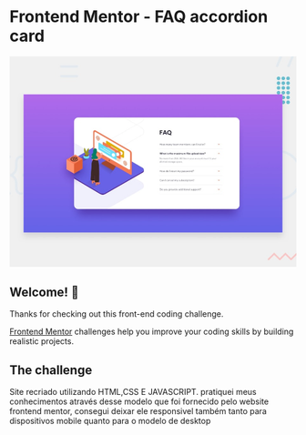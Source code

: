 # Frontend Mentor - FAQ accordion card

![Design preview for the FAQ accordion card coding challenge](./design/desktop-preview.jpg)

## Welcome! 👋

Thanks for checking out this front-end coding challenge.

[Frontend Mentor](https://www.frontendmentor.io) challenges help you improve your coding skills by building realistic projects.


## The challenge
Site recriado utilizando HTML,CSS E JAVASCRIPT.
pratiquei meus conhecimentos através desse modelo que foi fornecido pelo website frontend mentor, consegui deixar ele responsivel também tanto para dispositivos mobile quanto para o modelo de desktop


